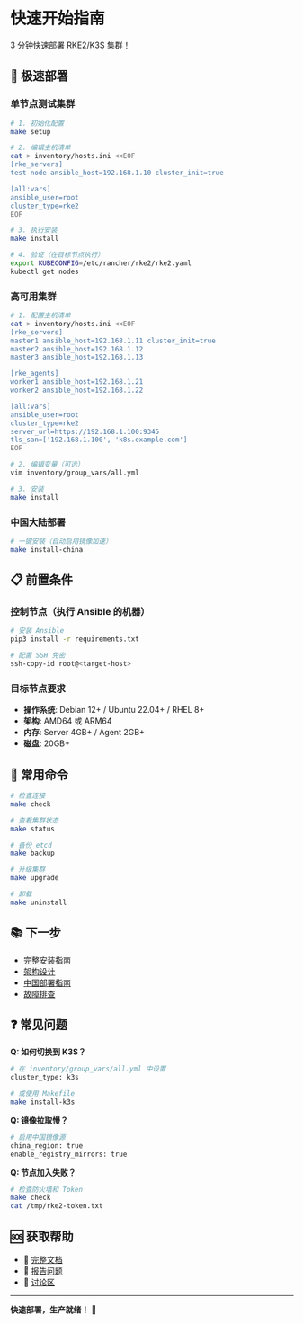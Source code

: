 # 快速开始指南

3 分钟快速部署 RKE2/K3S 集群！

## 🚀 极速部署

### 单节点测试集群

```bash
# 1. 初始化配置
make setup

# 2. 编辑主机清单
cat > inventory/hosts.ini <<EOF
[rke_servers]
test-node ansible_host=192.168.1.10 cluster_init=true

[all:vars]
ansible_user=root
cluster_type=rke2
EOF

# 3. 执行安装
make install

# 4. 验证（在目标节点执行）
export KUBECONFIG=/etc/rancher/rke2/rke2.yaml
kubectl get nodes
```

### 高可用集群

```bash
# 1. 配置主机清单
cat > inventory/hosts.ini <<EOF
[rke_servers]
master1 ansible_host=192.168.1.11 cluster_init=true
master2 ansible_host=192.168.1.12
master3 ansible_host=192.168.1.13

[rke_agents]
worker1 ansible_host=192.168.1.21
worker2 ansible_host=192.168.1.22

[all:vars]
ansible_user=root
cluster_type=rke2
server_url=https://192.168.1.100:9345
tls_san=['192.168.1.100', 'k8s.example.com']
EOF

# 2. 编辑变量（可选）
vim inventory/group_vars/all.yml

# 3. 安装
make install
```

### 中国大陆部署

```bash
# 一键安装（自动启用镜像加速）
make install-china
```

## 📋 前置条件

### 控制节点（执行 Ansible 的机器）

```bash
# 安装 Ansible
pip3 install -r requirements.txt

# 配置 SSH 免密
ssh-copy-id root@<target-host>
```

### 目标节点要求

- **操作系统**: Debian 12+ / Ubuntu 22.04+ / RHEL 8+
- **架构**: AMD64 或 ARM64
- **内存**: Server 4GB+ / Agent 2GB+
- **磁盘**: 20GB+

## 🔧 常用命令

```bash
# 检查连接
make check

# 查看集群状态
make status

# 备份 etcd
make backup

# 升级集群
make upgrade

# 卸载
make uninstall
```

## 📚 下一步

- [完整安装指南](docs/installation-guide.md)
- [架构设计](docs/architecture.md)
- [中国部署指南](docs/china-deployment.md)
- [故障排查](docs/troubleshooting.md)

## ❓ 常见问题

**Q: 如何切换到 K3S？**
```bash
# 在 inventory/group_vars/all.yml 中设置
cluster_type: k3s

# 或使用 Makefile
make install-k3s
```

**Q: 镜像拉取慢？**
```bash
# 启用中国镜像源
china_region: true
enable_registry_mirrors: true
```

**Q: 节点加入失败？**
```bash
# 检查防火墙和 Token
make check
cat /tmp/rke2-token.txt
```

## 🆘 获取帮助

- 📖 [完整文档](README.md)
- 🐛 [报告问题](https://github.com/your-org/rke2-k3s-ansible/issues)
- 💬 [讨论区](https://github.com/your-org/rke2-k3s-ansible/discussions)

---

**快速部署，生产就绪！** 🎉

